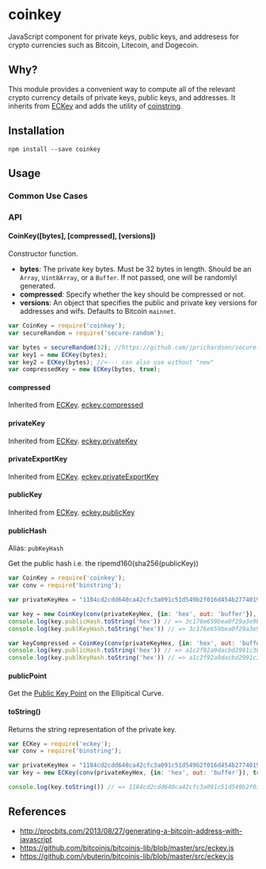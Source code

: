 coinkey
=======

JavaScript component for private keys, public keys, and addresess for crypto currencies such as Bitcoin, Litecoin, and Dogecoin.


Why?
----

This module provides a convenient way to compute all of the relevant crypto currency details of private keys, public keys, and addresses. It inherits from [ECKey][eckey] and adds the utility of [coinstring][coinstring]. 


Installation
------------

    npm install --save coinkey


Usage
-----

### Common Use Cases



### API

#### CoinKey([bytes], [compressed], [versions])

Constructor function.

- **bytes**: The private key bytes. Must be 32 bytes in length. Should be an `Array`, `Uint8Array`, or a `Buffer`. If not passed, one will be randomlyl generated.
- **compressed**: Specify whether the key should be compressed or not.
- **versions**: An object that specifies the public and private key versions for addresses and wifs. Defaults to Bitcoin `mainnet`.

```js
var CoinKey = require('coinkey');
var secureRandom = require('secure-random'); 

var bytes = secureRandom(32); //https://github.com/jprichardson/secure-random
var key1 = new ECKey(bytes);
var key2 = ECKey(bytes); //<--- can also use without "new"
var compressedKey = new ECKey(bytes, true);
```


#### compressed

Inherited from [ECKey][eckey]. [eckey.compressed](https://github.com/cryptocoinjs/eckey#compressed)


#### privateKey

Inherited from [ECKey][eckey]. [eckey.privateKey](https://github.com/cryptocoinjs/eckey#privatekey)


#### privateExportKey

Inherited from [ECKey][eckey]. [eckey.privateExportKey](https://github.com/cryptocoinjs/eckey#privateexportkey)


#### publicKey

Inherited from [ECKey][eckey]. [eckey.publicKey](https://github.com/cryptocoinjs/eckey#publickey)



#### publicHash

Alias: `pubKeyHash`

Get the public hash i.e. the ripemd160(sha256(publicKey))

```js
var CoinKey = require('coinkey');
var conv = require('binstring');

var privateKeyHex = "1184cd2cdd640ca42cfc3a091c51d549b2f016d454b2774019c2b2d2e08529fd";

var key = new CoinKey(conv(privateKeyHex, {in: 'hex', out: 'buffer'}), false);
console.log(key.publicHash.toString('hex')) // => 3c176e659bea0f29a3e9bf7880c112b1b31b4dc8
console.log(key.publKeyHash.toString('hex')) // => 3c176e659bea0f29a3e9bf7880c112b1b31b4dc8

var keyCompressed = CoinKey(conv(privateKeyHex, {in: 'hex', out: 'buffer'}), true);
console.log(key.publicHash.toString('hex')) // => a1c2f92a9dacbd2991c3897724a93f338e44bdc1
console.log(key.publKeyHash.toString('hex')) // => a1c2f92a9dacbd2991c3897724a93f338e44bdc1
```


#### publicPoint

Get the [Public Key Point](https://github.com/cryptocoinjs/ecurve/blob/master/lib/ecurve.js) on the Ellipitical Curve. 


#### toString()

Returns the string representation of the private key.

```js
var ECKey = require('eckey');
var conv = require('binstring');

var privateKeyHex = "1184cd2cdd640ca42cfc3a091c51d549b2f016d454b2774019c2b2d2e08529fd";
var key = new ECKey(conv(privateKeyHex, {in: 'hex', out: 'buffer'}), true);

console.log(key.toString()) // => 1184cd2cdd640ca42cfc3a091c51d549b2f016d454b2774019c2b2d2e08529fd
```



References
----------
- http://procbits.com/2013/08/27/generating-a-bitcoin-address-with-javascript
- https://github.com/bitcoinjs/bitcoinjs-lib/blob/master/src/eckey.js
- https://github.com/vbuterin/bitcoinjs-lib/blob/master/src/eckey.js


[eckey]: https://github.com/cryptocoinjs/eckey
[coinstring]: https://github.com/cryptocoinjs/coinstring





